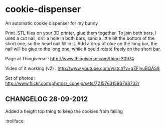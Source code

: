 cookie-dispenser
================

An automatic cookie dispenser for my bunny

Print .STL files on your 3D printer, glue them together. To join both bars, I used a cut nail, drill a hole in both bars, sand a little bit the bottom of the short one, so the head nail fill in it. Add a drop of glue on the long bar, the nail will be glue to the long one, while it could rotate freely on the short bar.



Page at Thingiverse : http://www.thingiverse.com/thing:30974

Video of it working (v2) : http://www.youtube.com/watch?v=gZFIyuBQAS8

Set of photos : http://www.flickr.com/photos/_conejo/sets/72157631596768732/


CHANGELOG 28-09-2012
--------------------

Added a height top thing to keep the cookies from falling

:trollface:

